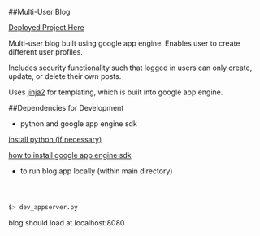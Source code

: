 ##Multi-User Blog

[Deployed Project Here](https://udacity-cs253-blog-153717.appspot.com/)

 Multi-user blog built using google app engine. Enables user to create different user profiles.

 Includes security functionality such that logged in users can only create, update, or delete their own posts.

 Uses [jinja2](http://jinja.pocoo.org/) for templating, which is built into google app engine.




##Dependencies for Development

- python and google app engine sdk

[install python (if necessary)](https://www.python.org/downloads/)


[how to install google app engine sdk](https://cloud.google.com/appengine/downloads#Google_App_Engine_SDK_for_Python)





- to run blog app locally (within main directory)
```bash



$> dev_appserver.py


```



blog should load at localhost:8080
